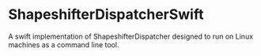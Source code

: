 # ShapeshifterDispatcherSwift

A swift implementation of ShapeshifterDispatcher designed to run on Linux machines as a command line tool.
